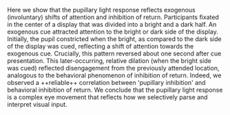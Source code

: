 Here we show that the pupillary light response reflects exogenous (involuntary) shifts of attention and inhibition of return. Participants fixated in the center of a display that was divided into a bright and a dark half. An exogenous cue attracted attention to the bright or dark side of the display. Initially, the pupil constricted when the bright, as compared to the dark side of the display was cued, reflecting a shift of attention towards the exogenous cue. Crucially, this pattern reversed about one second after cue presentation. This later-occurring, relative dilation (when the bright side was cued) reflected disengagement from the previously attended location, analogous to the behavioral phenomenon of inhibition of return. Indeed, we observed a ++reliable++ correlation between 'pupillary inhibition' and behavioral inhibition of return. We conclude that the pupillary light response is a complex eye movement that reflects how we selectively parse and interpret visual input.
